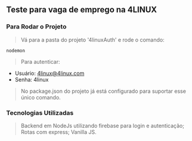 ## Teste para vaga de emprego na 4LINUX

### Para Rodar o Projeto

> Vá para a pasta do projeto '4linuxAuth' e rode o comando:

`nodemon`

> Para autenticar:

- Usuário: 4linux@4linux.com
- Senha: 4linux

> No package.json do projeto já está configurado para suportar esse único comando.

### Tecnologias Utilizadas

> Backend em NodeJs utilizando firebase para login e autenticação;
> Rotas com express;
> Vanilla JS.
